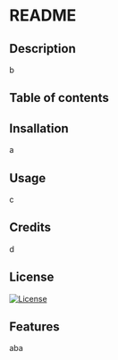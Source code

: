  # README
  ## Description
  b
  ## Table of contents
  
  ## Insallation
   a
  ## Usage
   c
  ## Credits
   d
  ## License
  [![License](https://img.shields.io/badge/License-EPL_1.0-red.svg)](https://opensource.org/licenses/EPL-1.0)
  ## Features
   aba

